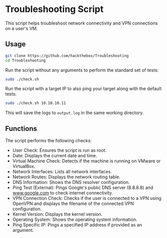 # Troubleshooting Script

This script helps troubleshoot network connectivity and VPN connections on a user's VM.

## Usage

```sh
git clone https://github.com/hackthebox/Troubleshooting
cd Troubleshooting
```

Run the script without any arguments to perform the standard set of tests:
```sh
sudo ./check.sh 
```


Run the script with a target IP to also ping your target along with the default tests:
```sh
sudo ./check.sh 10.10.10.11
```

This will save the logs to `output.log` in the same working directory.

## Functions

The script performs the following checks:
- User Check: Ensures the script is run as root.
- Date: Displays the current date and time.
- Virtual Machine Check: Detects if the machine is running on VMware or VirtualBox.
- Network Interfaces: Lists all network interfaces.
- Network Routes: Displays the network routing table.
- DNS Information: Shows the DNS resolver configuration.
- Ping Test (External): Pings Google's public DNS server (8.8.8.8) and www.google.com to check internet connectivity.
- VPN Connection Check: Checks if the user is connected to a VPN using OpenVPN and displays the filename of the connected VPN configuration.
- Kernel Version: Displays the kernel version.
- Operating System: Shows the operating system information.
- Ping Specific IP: Pings a specified IP address if provided as an argument.
